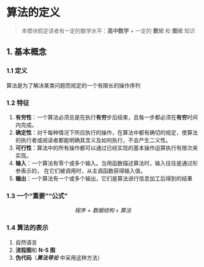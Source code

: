 # 算法的定义

> 本模块假定读者有一定的数学水平：**高中数学** + 一定的 **数论** 和 **图论** 知识

## 1. 基本概念

### 1.1 定义

算法是为了解决某类问题而规定的一个有限长的操作序列

### 1.2 特征

1. **有穷性**：一个算法必须总是在执行**有穷**步后结束，且每一步都必须在**有穷**时间内完成。
2. **确定性**：对千每种情况下所应执行的操作，在算法中都有确切的规定，使算法的执行者或阅读者都能明确其含义及如何执行，不会产生二义性。
3. **可行性**：算法中的所有操作都可以通过已经实现的基本操作运算执行有限次来实现。
4. **输入**：一个算法有零个或多个输入。当用函数描述算法时，输入往往是通过形参表示的， 在它们被调用时，从主调函数获得输入值。
5. **输出**：一个算法有一个或多个输出，它们是算法进行信息加工后得到的结果

### 1.3 一个“重要”“公式”

$$程序=数据结构+算法$$

### 1.4 算法的表示

1. 自然语言
2. **流程图**和 **N-S 图**
3. **伪代码**（**_算法导论_** 中采用这种方法）
